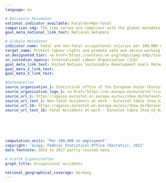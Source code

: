 ```yaml
---
language: en    

# Nationale Metadaten    
national_indicator_available: Fatal<br>Non-fatal    
comparison_sdg: The time series are compliant with the global metadata.    
goal_meta_national_link_text: National metadata    

# Globale Metadaten    
indicator_name: Fatal and non-fatal occupational injuries per 100,000 workers, by sex and migrant status    
target_name: Protect labour rights and promote safe and secure working environments for all workers, including migrant workers, in particular women migrants, and those in precarious employment    
un_designated_tier: <a href="https://unstats.un.org/sdgs/iaeg-sdgs/tier-classification/" title="Click here for more information on the UN tier classification.">Tier II</a>    
un_custodian_agency: International Labour Organization (ILO)    
goal_meta_link_text: United Nations Sustainable Development Goals Metadata    
goal_meta_2_link_text:     
goal_meta_3_link_text:     

#Datenquellen
source_organisation_1: Statistical office of the European Union (Eurostat)
source_organisation_logo_1: <a href="https://ec.europa.eu/eurostat"><img src="https://g205sdgs.github.io/sdg-indicators/public/OrgImgEn/eurostat.png" alt="Logo eurostat" style="height:60px; width:148px" /></a>
source_url_1: https://appsso.eurostat.ec.europa.eu/nui/show.do?dataset=hsw_n2_01&lang=en
source_url_text_1: Non-fatal Accidents at work - Eurostat table [hsw_n2_01]
source_url_1b: https://appsso.eurostat.ec.europa.eu/nui/show.do?dataset=hsw_n2_02&lang=en
source_url_text_1b: Fatal Accidents at work - Eurostat table [hsw_n2_02]





    
computation_units: "Per 100,000 in employment"    
copyright: '&copy; Federal Statistical Office (Destatis), 2021'    
data_footnote: 2014 to 2017 partly revised data.    

# Grafik Eigenschaften    
graph_title: Occupational accidents    

national_geographical_coverage: Germany    
---
```


<span></span>